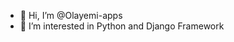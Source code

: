 - 👋 Hi, I’m @Olayemi-apps
- 👀 I’m interested in Python and Django Framework

<!---
Olayemi-apps/Olayemi-apps is a ✨ special ✨ repository because its `README.md` (this file) appears on your GitHub profile.
You can click the Preview link to take a look at your changes.
--->

